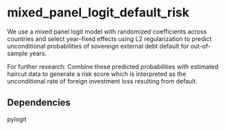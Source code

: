 # mixed_panel_logit_default_risk
We use a mixed panel logit model with randomized coefficients across countries and select year-fixed effects using L2 regularization to predict unconditional probabilities of sovereign external debt default for out-of-sample years. 

For further research: Combine these predicted probabilities with estimated haircut data to generate a risk score which is interpreted as the unconditional rate of foreign investment loss resulting from default. 

## Dependencies
pylogit
